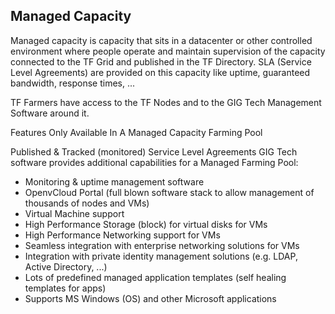 ## Managed Capacity

Managed capacity is capacity that sits in a datacenter or other controlled environment where people operate and maintain supervision of the capacity connected to the TF Grid and published in the TF Directory. SLA (Service Level Agreements) are provided on this capacity like uptime, guaranteed bandwidth, response times, ...

TF Farmers have access to the TF Nodes and to the GIG Tech Management Software around it.

Features Only Available In A Managed Capacity Farming Pool

Published & Tracked (monitored) Service Level Agreements
GIG Tech software provides additional capabilities for a Managed Farming Pool:

 - Monitoring & uptime management software
 - OpenvCloud Portal (full blown software stack to allow management of thousands of nodes and VMs)
 - Virtual Machine support
 - High Performance Storage (block) for virtual disks for VMs
 - High Performance Networking support for VMs
 - Seamless integration with enterprise networking solutions for VMs
 - Integration with private identity management solutions (e.g. LDAP, Active Directory, ...)
 - Lots of predefined managed application templates (self healing templates for apps)
 - Supports MS Windows (OS) and other Microsoft applications

